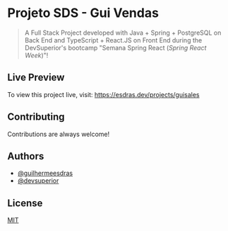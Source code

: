 # Projeto SDS - Gui Vendas

> A Full Stack Project developed with Java + Spring + PostgreSQL on Back End and TypeScript + React.JS on Front End during the DevSuperior's bootcamp "Semana Spring React (*Spring React Week*)"!


## Live Preview

To view this project live, visit: https://esdras.dev/projects/guisales


## Contributing

Contributions are always welcome!


## Authors

- [@guilhermeesdras](https://www.github.com/GuilhermeEsdras)
- [@devsuperior]()


## License

[MIT](https://choosealicense.com/licenses/mit/)

